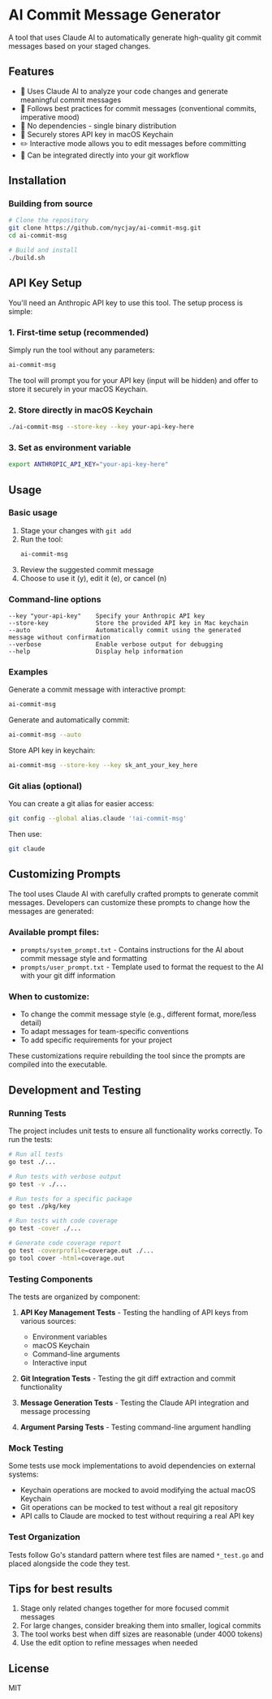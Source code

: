 # AI Commit Message Generator

A tool that uses Claude AI to automatically generate high-quality git commit messages based on your staged changes.

## Features

- 🤖 Uses Claude AI to analyze your code changes and generate meaningful commit messages
- 📝 Follows best practices for commit messages (conventional commits, imperative mood)
- 🚀 No dependencies - single binary distribution
- 🔐 Securely stores API key in macOS Keychain
- ✏️ Interactive mode allows you to edit messages before committing
- 🔄 Can be integrated directly into your git workflow

## Installation

### Building from source

```bash
# Clone the repository
git clone https://github.com/nycjay/ai-commit-msg.git
cd ai-commit-msg

# Build and install
./build.sh
```

## API Key Setup

You'll need an Anthropic API key to use this tool. The setup process is simple:

### 1. First-time setup (recommended)

Simply run the tool without any parameters:

```bash
ai-commit-msg
```

The tool will prompt you for your API key (input will be hidden) and offer to store it securely in your macOS Keychain.

### 2. Store directly in macOS Keychain

```bash
./ai-commit-msg --store-key --key your-api-key-here
```

### 3. Set as environment variable

```bash
export ANTHROPIC_API_KEY="your-api-key-here"
```

## Usage

### Basic usage

1. Stage your changes with `git add`
2. Run the tool:
   ```bash
   ai-commit-msg
   ```
3. Review the suggested commit message
4. Choose to use it (y), edit it (e), or cancel (n)

### Command-line options

```
--key "your-api-key"    Specify your Anthropic API key
--store-key             Store the provided API key in Mac keychain
--auto                  Automatically commit using the generated message without confirmation
--verbose               Enable verbose output for debugging
--help                  Display help information
```

### Examples

Generate a commit message with interactive prompt:
```bash
ai-commit-msg
```

Generate and automatically commit:
```bash
ai-commit-msg --auto
```

Store API key in keychain:
```bash
ai-commit-msg --store-key --key sk_ant_your_key_here
```

### Git alias (optional)

You can create a git alias for easier access:

```bash
git config --global alias.claude '!ai-commit-msg'
```

Then use:
```bash
git claude
```

## Customizing Prompts

The tool uses Claude AI with carefully crafted prompts to generate commit messages. Developers can customize these prompts to change how the messages are generated:

### Available prompt files:

- `prompts/system_prompt.txt` - Contains instructions for the AI about commit message style and formatting
- `prompts/user_prompt.txt` - Template used to format the request to the AI with your git diff information

### When to customize:

- To change the commit message style (e.g., different format, more/less detail)
- To adapt messages for team-specific conventions
- To add specific requirements for your project

These customizations require rebuilding the tool since the prompts are compiled into the executable.

## Development and Testing

### Running Tests

The project includes unit tests to ensure all functionality works correctly. To run the tests:

```bash
# Run all tests
go test ./...

# Run tests with verbose output
go test -v ./...

# Run tests for a specific package
go test ./pkg/key

# Run tests with code coverage
go test -cover ./...

# Generate code coverage report
go test -coverprofile=coverage.out ./...
go tool cover -html=coverage.out
```

### Testing Components

The tests are organized by component:

1. **API Key Management Tests** - Testing the handling of API keys from various sources:
   - Environment variables
   - macOS Keychain
   - Command-line arguments
   - Interactive input

2. **Git Integration Tests** - Testing the git diff extraction and commit functionality

3. **Message Generation Tests** - Testing the Claude API integration and message processing

4. **Argument Parsing Tests** - Testing command-line argument handling

### Mock Testing

Some tests use mock implementations to avoid dependencies on external systems:

- Keychain operations are mocked to avoid modifying the actual macOS Keychain
- Git operations can be mocked to test without a real git repository
- API calls to Claude are mocked to test without requiring a real API key

### Test Organization

Tests follow Go's standard pattern where test files are named `*_test.go` and placed alongside the code they test.

## Tips for best results

1. Stage only related changes together for more focused commit messages
2. For large changes, consider breaking them into smaller, logical commits
3. The tool works best when diff sizes are reasonable (under 4000 tokens)
4. Use the edit option to refine messages when needed

## License

MIT